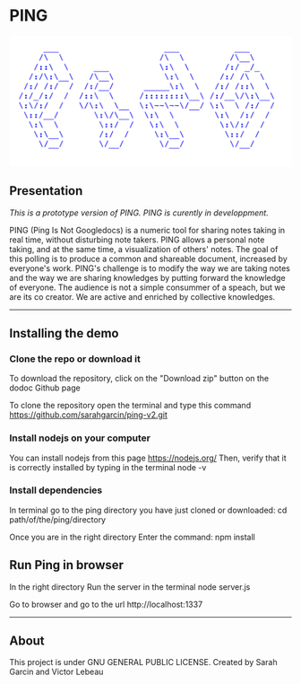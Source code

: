 PING
====

![Ping](logo-ping.jpg)

## Presentation 

*This is a prototype version of PING. PING is curently in developpment.*

PING (Ping Is Not Googledocs) is a numeric tool for sharing notes taking in real time, without disturbing note takers. PING allows a personal note taking, and at the same time, a visualization of others' notes. 
The goal of this polling is to produce a common and shareable document, increased by everyone's work. 
PING's challenge is to modify the way we are taking notes and the way we are sharing knowledges by putting forward the knowledge of everyone.
The audience is not a simple consummer of a speach, but we are its co creator. We are active and enriched by collective knowledges.

---

## Installing the demo

### Clone the repo or download it
To download the repository, click on the "Download zip" button on the dodoc Github page

To clone the repository open the terminal and type this command
		https://github.com/sarahgarcin/ping-v2.git

### Install nodejs on your computer

You can install nodejs from this page https://nodejs.org/
Then, verify that it is correctly installed by typing in the terminal
		node -v

### Install dependencies

In terminal go to the ping directory you have just cloned or downloaded:
cd path/of/the/ping/directory

Once you are in the right directory
Enter the command:
		npm install

## Run Ping in browser

In the right directory
Run the server in the terminal
		node server.js

Go to browser and go to the url
http://localhost:1337

---

## About

This project is under GNU GENERAL PUBLIC LICENSE.
Created by Sarah Garcin and Victor Lebeau




